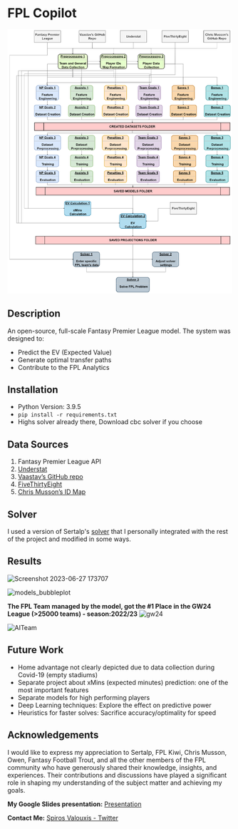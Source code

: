 # FPL Copilot

![Alt text](./data_flow.png?raw=true)


## Description

An open-source, full-scale Fantasy Premier League model.
The system was designed to: 

- Predict the EV (Expected Value)
- Generate optimal transfer paths
- Contribute to the FPL Analytics
  
## Installation
- Python Version: 3.9.5
- `pip install -r requirements.txt`
- Highs solver already there, Download cbc solver if you choose

## Data Sources

1. Fantasy Premier League API
2. [Understat](https://understat.com/) 
3. [Vaastav’s GitHub repo](https://github.com/vaastav/Fantasy-Premier-League)
4. [FiveThirtyEight](https://fivethirtyeight.com/)
5. [Chris Musson’s ID Map](https://github.com/ChrisMusson/FPL-ID-Map)

## Solver
I used a version of Sertalp's [solver](https://github.com/sertalpbilal/FPL-Optimization-Tools) that I personally integrated with the rest of the project and modified in some ways.

## Results
![Screenshot 2023-06-27 173707](https://github.com/spiros26/FPL-Project/assets/71256846/f6f627b5-44cb-46ad-87af-43e5c86da653)

![models_bubbleplot](https://github.com/spiros26/FPL-Project/assets/71256846/cee791eb-ac0d-4455-a6ce-88fe4ea1ecb0)

**The FPL Team managed by the model, got the #1 Place in the GW24 League (>25000 teams) - season:2022/23**
![gw24](https://github.com/spiros26/FPL-Project/assets/71256846/49f5043c-52ad-4ad7-9b20-1c5437ce2143)

![AITeam](https://github.com/spiros26/FPL-Project/assets/71256846/9e138e88-c991-4bdd-b358-681c845efbd3)


## Future Work

- Home advantage not clearly depicted due to data collection during Covid-19 (empty stadiums)
- Separate project about xMins (expected minutes) prediction: one of the most important features
- Separate models for high performing players
- Deep Learning techniques: Explore the effect on predictive power
- Heuristics for faster solves: Sacrifice accuracy/optimality for speed


## Acknowledgements
I would like to express my appreciation to Sertalp, FPL Kiwi, Chris Musson, Owen, Fantasy Football Trout, and all the other members of the FPL community who have generously shared their knowledge, insights, and experiences. Their contributions and discussions have played a significant role in shaping my understanding of the subject matter and achieving my goals.


**My Google Slides presentation:** [Presentation](https://docs.google.com/presentation/d/1OXzX-5xrvi5fKxBk613t66wvC10UwuWqj6A1C8JHtVU/edit?usp=sharing)


**Contact Me:** [Spiros Valouxis - Twitter](https://twitter.com/SpirosValouxis "Twitter")
